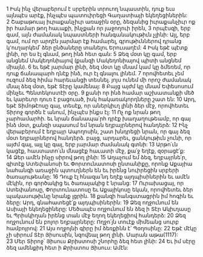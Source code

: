 1 Իսկ ինչ վերաբերում է սրբերին տրուող նպաստին, դուք եւս այնպէս արէք, ինչպէս պատուիրեցի Գաղատիայի եկեղեցիներին: 2 Շաբաթուայ իւրաքանչիւր առաջին օրը, ձեզանից իւրաքանչիւր ոք իր համար թող հաւաքի, ինչքան որ յաջողուի իրեն, 3 որպէսզի, երբ գամ, այն ժամանակ նպաստների հանգանակութիւն չլինի: Այլ, երբ գամ, ում որ արդէն յարմար էք համարել, գրութիւններով դրանց կ՚ուղարկեմ՝ ձեր ընծաները տանելու Երուսաղէմ: 4 Իսկ եթէ պէտք լինի, որ ես էլ գնամ, թող ինձ հետ գան: 5 Ձեզ մօտ կը գամ, երբ անցնեմ Մակեդոնիայով (քանզի Մակեդոնիայով պիտի անցնեմ միայն). 6 եւ եթէ յարմար լինի, ձեզ մօտ կը մնամ կամ կը ձմեռեմ, որ դուք ճանապարհ դնէք ինձ, ուր էլ գնալու լինեմ. 7 որովհետեւ չեմ ուզում ձեզ հիմա հարեւանցի տեսնել. յոյս ունեմ մի որոշ ժամանակ մնալ ձեզ մօտ, եթէ Տէրը կամենայ: 8 Բայց այժմ կը մնամ Եփեսոսում մինչեւ Պենտեկոստէի օրը. 9 քանի որ ինձ համար աշխատանքի մեծ եւ կարեւոր դուռ է բացուած, իսկ հակառակորդները շատ են:
10 Արդ, եթէ Տիմոթէոսը գայ, տեսէք, որ աներկիւղ լինի ձեր մէջ, որովհետեւ Տիրոջ գործն է անում, ինչպէս ինքս էլ: 11 Ոչ ոք նրան թող չարհամարհի. եւ նրան ճանապա՛րհ դրէք խաղաղութեամբ, որ գայ ինձ մօտ, քանզի սպասում եմ նրան եղբայրներով հանդերձ: 12 Ինչ վերաբերում է եղբայր Ապողոսին, շատ խնդրեցի նրան, որ գայ ձեզ մօտ եղբայրներով հանդերձ. բայց, արդարեւ, ցանկութիւն չունի, որ այժմ գայ, այլ կը գայ, երբ յարմար ժամանակ գտնի:
13 Արթո՛ւն կացէք, հաստատո՛ւն մնացէք հաւատի մէջ, քա՛ջ եղէք, զօրացէ՛ք: 14 Ձեր ամէն ինչը սիրով թող լինի:
15 Աղաչում եմ ձեզ, եղբայրնե՛ր, գիտէք Ստեփանոսի եւ Փորտունատոսի ընտանիքը, որոնք Աքայիա նահանգի առաջին պտուղներն են եւ իրենց նուիրեցին սրբերի ծառայութեանը: 16 Դուք էլ հնազա՛նդ եղէք այդպիսիներին եւ ամէն մէկին, որ գործակից եւ ծառայակից է նրանց: 17 Ուրախացայ, որ Ստեփանոսը, Փորտունատոսը եւ Աքայիկոսը եկան, որովհետեւ ձեր պակասութիւնը նրանք լցրին. 18 քանզի հանգստացրին իմ հոգին եւ ձերը: Արդ, գնահատեցէ՛ք այդպիսիներին:
19 Ձեզ ողջունում են Ասիայի եկեղեցիները: Մեծապէս ողջունում են ձեզ ի Տէր Ակիւղասը եւ Պրիսկիղան իրենց տան մէջ եղող եկեղեցիով հանդերձ: 20 Ձեզ ողջունում են բոլոր եղբայրները: Ողջո՛յն տուէք միմեանց սուրբ համբոյրով:
21 Այս ողջոյնի գիրը իմ ձեռքինն է՝ Պօղոսինը: 22 Եթէ մէկը չի սիրում Տէր Յիսուսին, նզովեալ թող լինի. Մարան աթա(1117): 23 Մեր Տիրոջ՝ Յիսուս Քրիստոսի շնորհը ձեզ հետ լինի: 24 Եւ իմ սէրը ձեզ ամենքիդ հետ ի Քրիստոս Յիսուս: Ամէն:































